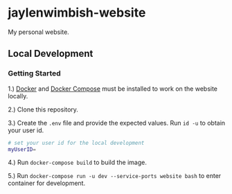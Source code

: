 # jaylenwimbish-website

My personal website.

## Local Development

### Getting Started

1.) [Docker](https://www.docker.com/) and [Docker Compose](https://docs.docker.com/compose/) must be installed to work on the website locally.

2.) Clone this repository.

3.) Create the `.env` file and provide the expected values. Run `id -u` to obtain your user id.

```bash
# set your user id for the local development
myUserID=
```

4.) Run `docker-compose build` to build the image.

5.) Run `docker-compose run -u dev --service-ports website bash` to enter container for development.
